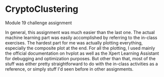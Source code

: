 # CryptoClustering
Module 19 challenge assignment

In general, this assignment was much easier than the last one. The actual machine learning part was easily accomplished by referring to the in-class exercises. The hardest part for me was actually plotting everything, especially the composite plot at the end. For all the plotting, I used mainly the official documentation on hvplot as well as the Xpert Learning Assistant for debugging and optimization purposes. But other than that, most of the stuff was either pretty straightforward to do with the in-class activities as a reference, or simply stuff I'd seen before in other assignments.